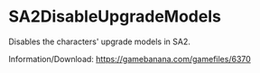 # SA2DisableUpgradeModels
Disables the characters' upgrade models in SA2.

Information/Download: https://gamebanana.com/gamefiles/6370
